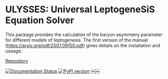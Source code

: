 # ULYSSES: Universal LeptogeneSiS Equation Solver

This package provides the calculation of the baryon asymmetry parameter for different
models of leptogenesis. The first version of the manual (https://arxiv.org/pdf/2007.09150.pdf) gives details on the installation and useage.



[Repository](https://github.com/iamholger/ulysses)

[![Documentation Status](https://readthedocs.org/projects/ulysses-universal-leptogenesis-equation-solver/badge/?version=latest)](https://ulysses-universal-leptogenesis-equation-solver.readthedocs.io/en/latest/)
[![PyPI version](https://badge.fury.io/py/ulysses.svg)](https://badge.fury.io/py/ulysses)
￼￼
